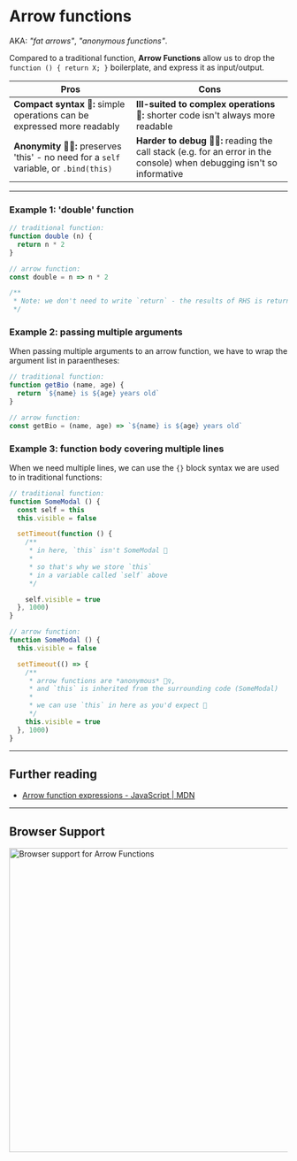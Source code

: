 # Arrow functions

AKA: _"fat arrows"_, _"anonymous functions"_.

Compared to a traditional function, **Arrow Functions** allow us to drop the `function () { return X; }` boilerplate, and express it as input/output.

| Pros | Cons |
|------------------------------------|------------------------------------|
| **Compact syntax 🎯:** simple operations can be expressed more readably | **Ill-suited to complex operations 👀:** shorter code isn't always more readable |
| **Anonymity 🕵️‍♀️:** preserves 'this' - no need for a `self` variable, or `.bind(this)` | **Harder to debug 🤷‍♂️:** reading the call stack (e.g. for an error in the console) when debugging isn't so informative |

---

### **Example 1:** 'double' function

```js
// traditional function:
function double (n) {
  return n * 2
}

// arrow function:
const double = n => n * 2

/**
 * Note: we don't need to write `return` - the results of RHS is returned
 */
```

### **Example 2:** passing multiple arguments
When passing multiple arguments to an arrow function, we have to wrap the argument list in paraentheses:

```js
// traditional function:
function getBio (name, age) {
  return `${name} is ${age} years old`
}

// arrow function:
const getBio = (name, age) => `${name} is ${age} years old`
```

### **Example 3:** function body covering multiple lines
When we need multiple lines, we can use the `{}` block syntax we are used to in traditional functions:

```js
// traditional function:
function SomeModal () {
  const self = this
  this.visible = false

  setTimeout(function () {
    /**
     * in here, `this` isn't SomeModal 😬
     * 
     * so that's why we store `this`
     * in a variable called `self` above
     */

    self.visible = true
  }, 1000)
}

// arrow function:
function SomeModal () {
  this.visible = false

  setTimeout(() => {
    /**
     * arrow functions are *anonymous* 🕵️‍♀️,
     * and `this` is inherited from the surrounding code (SomeModal)
     * 
     * we can use `this` in here as you'd expect 🎉
     */
    this.visible = true
  }, 1000)
}
```

---

## Further reading

*  [Arrow function expressions - JavaScript | MDN](https://developer.mozilla.org/en-US/docs/Web/JavaScript/Reference/Functions/Arrow_functions)

---

## Browser Support

<img src="https://res.cloudinary.com/ireaderinokun/image/upload/v1583930695183/caniuse-embed/all/arrow-functions.png" width="550" alt="Browser support for Arrow Functions">
